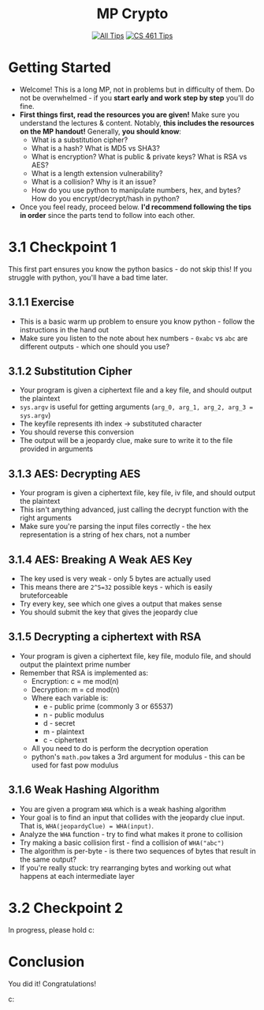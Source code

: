 <div align = center>

# MP Crypto

[![All Tips](https://img.shields.io/badge/Tips-All-blue?style=for-the-badge)](../../README.md)
[![CS 461 Tips](https://img.shields.io/badge/Tips-CS_461-0c0?style=for-the-badge)](../README.md)

</div>

# Getting Started

- Welcome! This is a long MP, not in problems but in difficulty of them.
  Do not be overwhelmed - if you **start early and work step by step** you'll do fine.
- **First things first, read the resources you are given!** Make sure you understand the lectures & content.
  Notably, **this includes the resources on the MP handout!** Generally, **you should know**:
  - What is a substitution cipher?
  - What is a hash? What is MD5 vs SHA3?
  - What is encryption? What is public & private keys? What is RSA vs AES?
  - What is a length extension vulnerability?
  - What is a collision? Why is it an issue?
  - How do you use python to manipulate numbers, hex, and bytes? How do you encrypt/decrypt/hash in python?
- Once you feel ready, proceed below. **I'd recommend following the tips in order** since the parts tend to follow into each other.

# 3.1 Checkpoint 1

This first part ensures you know the python basics - do not skip this! If you struggle with python, you'll have a bad time later.

## 3.1.1 Exercise

- This is a basic warm up problem to ensure you know python - follow the instructions in the hand out
- Make sure you listen to the note about hex numbers - `0xabc` vs `abc` are different outputs - which one should you use?

## 3.1.2 Substitution Cipher

- Your program is given a ciphertext file and a key file, and should output the plaintext
- `sys.argv` is useful for getting arguments (`arg_0, arg_1, arg_2, arg_3 = sys.argv`)
- The keyfile represents ith index -> substituted character
- You should reverse this conversion
- The output will be a jeopardy clue, make sure to write it to the file provided in arguments

## 3.1.3 AES: Decrypting AES

- Your program is given a ciphertext file, key file, iv file, and should output the plaintext
- This isn't anything advanced, just calling the decrypt function with the right arguments
- Make sure you're parsing the input files correctly - the hex representation is a string of hex chars, not a number

## 3.1.4 AES: Breaking A Weak AES Key

- The key used is very weak - only 5 bytes are actually used
- This means there are `2^5=32` possible keys - which is easily bruteforceable
- Try every key, see which one gives a output that makes sense
- You should submit the key that gives the jeopardy clue

## 3.1.5 Decrypting a ciphertext with RSA

- Your program is given a ciphertext file, key file, modulo file, and should output the plaintext prime number
- Remember that RSA is implemented as:
  - Encryption: c = me mod(n)
  - Decryption: m = cd mod(n)
  - Where each variable is:
    - e - public prime (commonly 3 or 65537)
    - n - public modulus
    - d - secret
    - m - plaintext
    - c - ciphertext
  - All you need to do is perform the decryption operation
  - python's `math.pow` takes a 3rd argument for modulus - this can be used for fast pow modulus

## 3.1.6 Weak Hashing Algorithm

- You are given a program `WHA` which is a weak hashing algorithm
- Your goal is to find an input that collides with the jeopardy clue input. That is, `WHA(jeopardyClue) = WHA(input)`.
- Analyze the `WHA` function - try to find what makes it prone to collision
- Try making a basic collision first - find a collision of `WHA("abc")`
- The algorithm is per-byte - is there two sequences of bytes that result in the same output?
- If you're really stuck: try rearranging bytes and working out what happens at each intermediate layer

# 3.2 Checkpoint 2

In progress, please hold c:

# Conclusion

You did it! Congratulations!

c:

